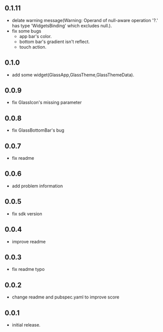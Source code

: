 ## 0.1.11
* delate warning message(Warning: Operand of null-aware operation '?.' has type 'WidgetsBinding' which excludes null.).
* fix some bugs
    - app bar's color.
    - bottom bar's gradient isn't reflect.
    - touch action.
## 0.1.0
* add some widget(GlassApp,GlassTheme,GlassThemeData).

## 0.0.9
* fix GlassIcon's missing parameter

## 0.0.8
* fix GlassBottomBar's bug

## 0.0.7
* fix readme

## 0.0.6

* add problem information

## 0.0.5

* fix sdk version

## 0.0.4

* improve readme

## 0.0.3

* fix readme typo

## 0.0.2

* change readme and pubspec.yaml to improve score


## 0.0.1

* initial release.

